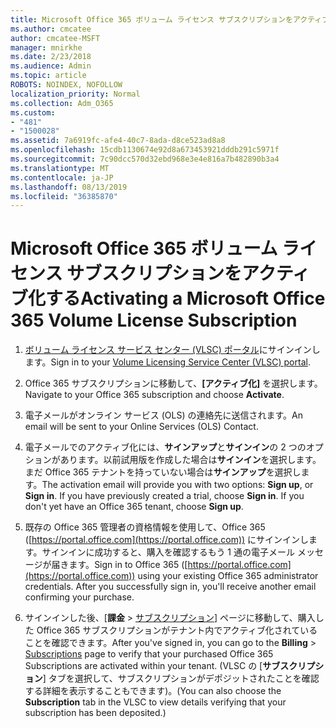 ```yaml
---
title: Microsoft Office 365 ボリューム ライセンス サブスクリプションをアクティブ化する
ms.author: cmcatee
author: cmcatee-MSFT
manager: mnirkhe
ms.date: 2/23/2018
ms.audience: Admin
ms.topic: article
ROBOTS: NOINDEX, NOFOLLOW
localization_priority: Normal
ms.collection: Adm_O365
ms.custom:
- "481"
- "1500028"
ms.assetid: 7a6919fc-afe4-40c7-8ada-d8ce523ad8a8
ms.openlocfilehash: 15cdb1130674e92d8a673453921dddb291c5971f
ms.sourcegitcommit: 7c90dcc570d32ebd968e3e4e816a7b482890b3a4
ms.translationtype: MT
ms.contentlocale: ja-JP
ms.lasthandoff: 08/13/2019
ms.locfileid: "36385870"
---
```

# <a name="activating-a-microsoft-office-365-volume-license-subscription"></a><span data-ttu-id="b3ec8-102">Microsoft Office 365 ボリューム ライセンス サブスクリプションをアクティブ化する</span><span class="sxs-lookup"><span data-stu-id="b3ec8-102">Activating a Microsoft Office 365 Volume License Subscription</span></span>

1. <span data-ttu-id="b3ec8-103">[ボリューム ライセンス サービス センター (VLSC) ポータル](http://go.microsoft.com/fwlink/p/?LinkId=329762)にサインインします。</span><span class="sxs-lookup"><span data-stu-id="b3ec8-103">Sign in to your [Volume Licensing Service Center (VLSC) portal](http://go.microsoft.com/fwlink/p/?LinkId=329762).</span></span>

2. <span data-ttu-id="b3ec8-104">Office 365 サブスクリプションに移動して、**[アクティブ化]** を選択します。</span><span class="sxs-lookup"><span data-stu-id="b3ec8-104">Navigate to your Office 365 subscription and choose **Activate**.</span></span>

3. <span data-ttu-id="b3ec8-105">電子メールがオンライン サービス (OLS) の連絡先に送信されます。</span><span class="sxs-lookup"><span data-stu-id="b3ec8-105">An email will be sent to your Online Services (OLS) Contact.</span></span>

4. <span data-ttu-id="b3ec8-p101">電子メールでのアクティブ化には、**サインアップ**と**サインイン**の 2 つのオプションがあります。以前試用版を作成した場合は**サインイン**を選択します。まだ Office 365 テナントを持っていない場合は**サインアップ**を選択します。</span><span class="sxs-lookup"><span data-stu-id="b3ec8-p101">The activation email will provide you with two options: **Sign up**, or **Sign in**. If you have previously created a trial, choose **Sign in**. If you don't yet have an Office 365 tenant, choose **Sign up**.</span></span>

5. <span data-ttu-id="b3ec8-p102">既存の Office 365 管理者の資格情報を使用して、Office 365 ([https://portal.office.com](https://portal.office.com)) にサインインします。サインインに成功すると、購入を確認するもう 1 通の電子メール メッセージが届きます。</span><span class="sxs-lookup"><span data-stu-id="b3ec8-p102">Sign in to Office 365 ([https://portal.office.com](https://portal.office.com)) using your existing Office 365 administrator credentials. After you successfully sign in, you'll receive another email confirming your purchase.</span></span>

6. <span data-ttu-id="b3ec8-111">サインインした後、[**課金** \> [サブスクリプション](https://go.microsoft.com/fwlink/p/?linkid=842054)] ページに移動して、購入した Office 365 サブスクリプションがテナント内でアクティブ化されていることを確認できます。</span><span class="sxs-lookup"><span data-stu-id="b3ec8-111">After you've signed in, you can go to the **Billing** \> [Subscriptions](https://go.microsoft.com/fwlink/p/?linkid=842054) page to verify that your purchased Office 365 Subscriptions are activated within your tenant.</span></span> <span data-ttu-id="b3ec8-112">(VLSC の [**サブスクリプション**] タブを選択して、サブスクリプションがデポジットされたことを確認する詳細を表示することもできます)。</span><span class="sxs-lookup"><span data-stu-id="b3ec8-112">(You can also choose the **Subscription** tab in the VLSC to view details verifying that your subscription has been deposited.)</span></span>